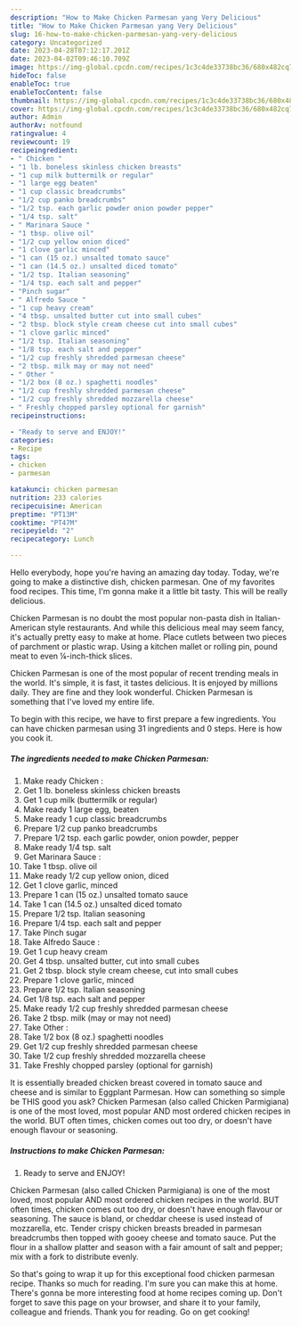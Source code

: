 ```yaml
---
description: "How to Make Chicken Parmesan yang Very Delicious"
title: "How to Make Chicken Parmesan yang Very Delicious"
slug: 16-how-to-make-chicken-parmesan-yang-very-delicious
category: Uncategorized
date: 2023-04-28T07:12:17.201Z
date: 2023-04-02T09:46:10.709Z
image: https://img-global.cpcdn.com/recipes/1c3c4de33738bc36/680x482cq70/chicken-parmesan-recipe-main-photo.jpg
hideToc: false
enableToc: true
enableTocContent: false
thumbnail: https://img-global.cpcdn.com/recipes/1c3c4de33738bc36/680x482cq70/chicken-parmesan-recipe-main-photo.jpg
cover: https://img-global.cpcdn.com/recipes/1c3c4de33738bc36/680x482cq70/chicken-parmesan-recipe-main-photo.jpg
author: Admin
authorAv: notfound
ratingvalue: 4
reviewcount: 19
recipeingredient:
- " Chicken "
- "1 lb. boneless skinless chicken breasts"
- "1 cup milk buttermilk or regular"
- "1 large egg beaten"
- "1 cup classic breadcrumbs"
- "1/2 cup panko breadcrumbs"
- "1/2 tsp. each garlic powder onion powder pepper"
- "1/4 tsp. salt"
- " Marinara Sauce "
- "1 tbsp. olive oil"
- "1/2 cup yellow onion diced"
- "1 clove garlic minced"
- "1 can (15 oz.) unsalted tomato sauce"
- "1 can (14.5 oz.) unsalted diced tomato"
- "1/2 tsp. Italian seasoning"
- "1/4 tsp. each salt and pepper"
- "Pinch sugar"
- " Alfredo Sauce "
- "1 cup heavy cream"
- "4 tbsp. unsalted butter cut into small cubes"
- "2 tbsp. block style cream cheese cut into small cubes"
- "1 clove garlic minced"
- "1/2 tsp. Italian seasoning"
- "1/8 tsp. each salt and pepper"
- "1/2 cup freshly shredded parmesan cheese"
- "2 tbsp. milk may or may not need"
- " Other "
- "1/2 box (8 oz.) spaghetti noodles"
- "1/2 cup freshly shredded parmesan cheese"
- "1/2 cup freshly shredded mozzarella cheese"
- " Freshly chopped parsley optional for garnish"
recipeinstructions:

- "Ready to serve and ENJOY!"
categories:
- Recipe
tags:
- chicken
- parmesan

katakunci: chicken parmesan 
nutrition: 233 calories
recipecuisine: American
preptime: "PT13M"
cooktime: "PT47M"
recipeyield: "2"
recipecategory: Lunch

---
```



Hello everybody, hope you're having an amazing day today. Today, we're going to make a distinctive dish, chicken parmesan. One of my favorites food recipes. This time, I'm gonna make it a little bit tasty. This will be really delicious.

Chicken Parmesan is no doubt the most popular non-pasta dish in Italian-American style restaurants. And while this delicious meal may seem fancy, it&#39;s actually pretty easy to make at home. Place cutlets between two pieces of parchment or plastic wrap. Using a kitchen mallet or rolling pin, pound meat to even ¼-inch-thick slices.

Chicken Parmesan is one of the most popular of recent trending meals in the world. It's simple, it is fast, it tastes delicious. It is enjoyed by millions daily. They are fine and they look wonderful. Chicken Parmesan is something that I've loved my entire life.


To begin with this recipe, we have to first prepare a few ingredients. You can have chicken parmesan using 31 ingredients and 0 steps. Here is how you cook it.

<!--inarticleads1-->

##### The ingredients needed to make Chicken Parmesan:

1. Make ready  Chicken :
1. Get 1 lb. boneless skinless chicken breasts
1. Get 1 cup milk (buttermilk or regular)
1. Make ready 1 large egg, beaten
1. Make ready 1 cup classic breadcrumbs
1. Prepare 1/2 cup panko breadcrumbs
1. Prepare 1/2 tsp. each garlic powder, onion powder, pepper
1. Make ready 1/4 tsp. salt
1. Get  Marinara Sauce :
1. Take 1 tbsp. olive oil
1. Make ready 1/2 cup yellow onion, diced
1. Get 1 clove garlic, minced
1. Prepare 1 can (15 oz.) unsalted tomato sauce
1. Take 1 can (14.5 oz.) unsalted diced tomato
1. Prepare 1/2 tsp. Italian seasoning
1. Prepare 1/4 tsp. each salt and pepper
1. Take Pinch sugar
1. Take  Alfredo Sauce :
1. Get 1 cup heavy cream
1. Get 4 tbsp. unsalted butter, cut into small cubes
1. Get 2 tbsp. block style cream cheese, cut into small cubes
1. Prepare 1 clove garlic, minced
1. Prepare 1/2 tsp. Italian seasoning
1. Get 1/8 tsp. each salt and pepper
1. Make ready 1/2 cup freshly shredded parmesan cheese
1. Take 2 tbsp. milk (may or may not need)
1. Take  Other :
1. Take 1/2 box (8 oz.) spaghetti noodles
1. Get 1/2 cup freshly shredded parmesan cheese
1. Take 1/2 cup freshly shredded mozzarella cheese
1. Take  Freshly chopped parsley (optional for garnish)


It is essentially breaded chicken breast covered in tomato sauce and cheese and is similar to Eggplant Parmesan. How can something so simple be THIS good you ask? Chicken Parmesan (also called Chicken Parmigiana) is one of the most loved, most popular AND most ordered chicken recipes in the world. BUT often times, chicken comes out too dry, or doesn&#39;t have enough flavour or seasoning. 

<!--inarticleads2-->

##### Instructions to make Chicken Parmesan:


1. Ready to serve and ENJOY!

Chicken Parmesan (also called Chicken Parmigiana) is one of the most loved, most popular AND most ordered chicken recipes in the world. BUT often times, chicken comes out too dry, or doesn&#39;t have enough flavour or seasoning. The sauce is bland, or cheddar cheese is used instead of mozzarella, etc. Tender crispy chicken breasts breaded in parmesan breadcrumbs then topped with gooey cheese and tomato sauce. Put the flour in a shallow platter and season with a fair amount of salt and pepper; mix with a fork to distribute evenly. 

So that's going to wrap it up for this exceptional food chicken parmesan recipe. Thanks so much for reading. I'm sure you can make this at home. There's gonna be more interesting food at home recipes coming up. Don't forget to save this page on your browser, and share it to your family, colleague and friends. Thank you for reading. Go on get cooking!
